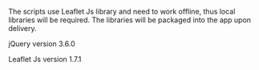 The scripts use Leaflet Js library and need to work offline, thus local libraries will be required. The libraries will be packaged into the app upon delivery. 

jQuery version 3.6.0

Leaflet Js version 1.7.1